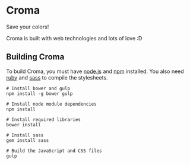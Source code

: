 # Croma

Save your colors!

Croma is built with web technologies and lots of love :D

## Building Croma

To build Croma, you must have [node.js](http://nodejs.org/) and [npm](https://www.npmjs.org/) installed. You also need [ruby](https://www.ruby-lang.org/en/) and [sass](http://sass-lang.com/) to compile the stylesheets.

    # Install bower and gulp
    npm install -g bower gulp

    # Install node module dependencies
    npm install

    # Install required libraries
    bower install
    
    # Install sass
    gem install sass

    # Build the JavaScript and CSS files
    gulp
